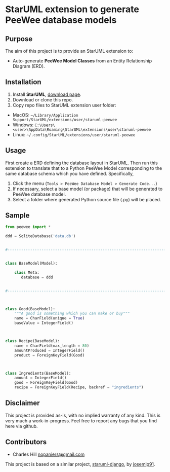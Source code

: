 # StarUML extension to generate PeeWee database models


## Purpose

The aim of this project is to provide an StarUML extension to:

- Auto-generate **PeeWee Model Classes** from an Entity Relationship Diagram (ERD).



## Installation

1. Install **StarUML**,  [download page](http://staruml.io/download).
2. Download or clone this repo.
3. Copy repo files to StarUML extension user folder:
  - MacOS: `~/Library/Application Support/StarUML/extensions/user/staruml-peewee`
  - Windows: `C:\Users\<user>\AppData\Roaming\StarUML\extensions\user\staruml-peewee`
  - Linux: `~/.config/StarUML/extensions/user/staruml-peewee`



## Usage

First create a ERD defining the database layout in StarUML. Then run this
extension to translate that to a Python PeeWee Model corresponding to
the same database schema which you have defined. Specifically,

1. Click the menu (`Tools > PeeWee Database Model > Generate Code...`)
2. If necessary, select a base model (or package) that will be generated to PeeWee database model.
3. Select a folder where generated Python source file (.py) will be placed.



## Sample

```python
from peewee import *

ddd = SqliteDatabase('data.db')


#-------------------------------------------------------------------------------


class BaseModel(Model):

    class Meta:
       database = ddd


#-------------------------------------------------------------------------------



class Good(BaseModel):
    """A good is something which you can make or buy"""
    name = CharField(unique = True)
    baseValue = IntegerField()



class Recipe(BaseModel):
    name = CharField(max_length = 80)
    amountProduced = IntegerField()
    product = ForeignKeyField(Good)



class Ingredients(BaseModel):
    amount = IntegerField()
    good = ForeignKeyField(Good)
    recipe = ForeignKeyField(Recipe, backref = "ingredients")

```

## Disclaimer

This project is provided as-is, with no implied warranty of any
kind. This is very much a work-in-progress. Feel free to report any
bugs that you find here via github.


## Contributors

- Charles Hill [nopaniers@gmail.com](nopaniers@gmail.com)

This project is based on a similar project, [staruml-django](https://github.com/josemlp91/staruml-django), by [josemlp91](https://github.com/josemlp91).

